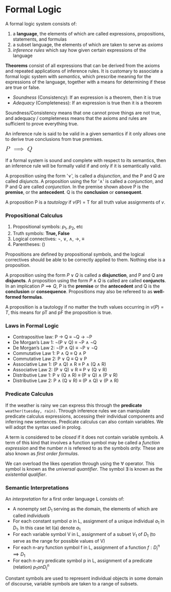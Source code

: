 # Formal Logic

A formal logic system consists of:
1. a **language**, the elements of which are called expressions, propositions, statements, and formulas
2. a subset language, the elements of which are taken to serve as *axioms*
3. *inference rules* which say how given certain expressions of the language 

**Theorems** consist of all expressions that can be derived from the axioms and repeated applications of inference rules. It is customary to associate a formal logic system with *semantics*, which prescribe meaning for the expressions of the language, together with a means for determining if these are true or false.

- *Soundness* (Consistency): If an expression is a theorem, then it is true
- *Adequacy* (Completeness): If an expression is true then it is a theorem

Soundness/Consistency means that one cannot prove things are not true, and adequacy / completeness means that the axioms and rules are sufficient to prove everything true.

An inference rule is said to be valid in a given semantics if it only allows one to derive true conclusions from true premises. 

![Test](Assets/equation.png)

If a formal system is sound and complete with respect to its semantics, then an inference rule will be formally valid if and only if it is semantically valid. 

A proposition using the form '∨', is called a *disjunction*, and the P and Q are called *disjuncts*. A proposition using the for '∧' is called a *conjunction*, and P and Q are called *conjunction*. In the premise shown above P is the **premise**, or the **antecedent**. Q is the **conclusion** or **consequent**.

A proposition P is a *tautology* if *v*(P) = T for all truth value assignments of *v*. 

### Propositional Calculus

1.  Propositional symbols: $p_1$, $p_2$, etc
2. Truth symbols: **True, False**
3. Logical connectives: ¬, ∨, ∧, →, ≡
4. Parentheses: ()

Propositions are defined by propositional symbols, and the logical correctives should be able to be correctly applied to them. Nothing else is a proposition. 

A proposition using the form $P \lor Q$ is called a **disjunction**, and P and Q are **disjuncts**. A proposition using the form $P \land Q$ is called are called **conjuncts**. In an implication $P \implies Q$, P is the **premise** or the **antecedent** and Q is the **conclusion** or **consequence**. Propositions may also be refereed to as **well-formed formulas**.

A proposition is a tautology if no matter the truth values occurring in  $v(P) = T$, this means for pT and pF the proposition is true. 

### Laws in Formal Logic
- Contrapositive law: P → Q ≡ ¬Q → ¬P
- De Morgan’s Law 1: ¬(P ∨ Q) ≡ ¬P ∧ ¬Q
- De Morgan’s Law 2: ¬(P ∧ Q) ≡ ¬P ∨ ¬Q
- Commutative Law 1: P ∧ Q ≡ Q ∧ P
- Commutative Law 2: P ∨ Q ≡ Q ∨ P
- Associative Law 1: (P ∧ Q) ∧ R ≡ P ∧ (Q ∧ R)
- Associative Law 2: (P ∨ Q) ∨ R ≡ P ∨ (Q ∨ R)
- Distributive Law 1: P ∨ (Q ∧ R) ≡ (P ∨ Q) ∧ (P ∨ R)
- Distributive Law 2: P ∧ (Q ∨ R) ≡ (P ∧ Q) ∨ (P ∧ R)

### Predicate Calculus
If the weather is rainy we can express this through the **predicate** `weather(tuesday, rain)`. Through inference rules we can manipulate predicate calculus expressions, accessing their individual components and inferring new sentences. Predicate calculus can also contain variables. We will adopt the syntax used in prolog.

A term is considered to be *closed* if it does not contain variable symbols. A term of this kind that involves a function symbol may be called a *function expression* and the number *n* is refereed to as the symbols *arity.* These are also known as *first order formulas*. 

We can overload the likes operation through using the $\forall$ operator. This symbol is known as the *universal quantifier*.  The symbol $\exists$ is known as the *existential qualifier*. 

### Semantic Interpretations
An *interpretation* for a first order language L consists of:
- A nonempty set $D_1$ serving as the domain, the elements of which are called *individuals*
- For each constant symbol $a$ in L, assignment of a unique individual $a_1$ in $D_1$. In this case let I(a) denote $a_1$ 
- For each variable symbol V in L, assignment of a subset $V_1$ of $D_1$ (to serve as the range for possible values of V)
- For each n-ary function symbol f in L, assignment of a function $f: D^{n}_{I} \implies D_1$ 
- For each n-ary predicate symbol p in L, assignment of a predicate (relation) $p_1 on D^{n}_{I}$ 

Constant symbols are used to represent individual objects in some domain of discourse, variable symbols are taken to a range of subsets.

